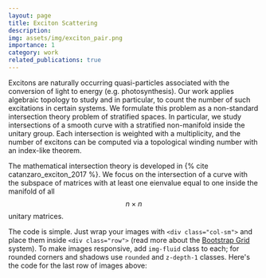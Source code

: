 ```yaml
---
layout: page
title: Exciton Scattering
description:
img: assets/img/exciton_pair.png
importance: 1
category: work
related_publications: true
---
```


Excitons are naturally occurring quasi-particles associated with the conversion
of light to energy (e.g. photosynthesis). Our work applies algebraic topology
to study and in particular, to count the number of such excitations in certain
systems. We formulate this problem as a non-standard intersection theory
problem of stratified spaces. In particular, we study intersections of a smooth
curve with a stratified non-manifold inside the unitary group. Each
intersection is weighted with a multiplicity, and the number of excitons can be
computed via a topological winding number with an index-like theorem.

The mathematical intersection theory is developed in {% cite catanzaro_exciton_2017 %}.
We focus on the intersection of a curve with the subspace of matrices with at least
one eienvalue equal to one inside the manifold of all $$n \times n$$ unitary matrices.

The code is simple.
Just wrap your images with `<div class="col-sm">` and place them inside `<div class="row">` (read more about the <a href="https://getbootstrap.com/docs/4.4/layout/grid/">Bootstrap Grid</a> system).
To make images responsive, add `img-fluid` class to each; for rounded corners and shadows use `rounded` and `z-depth-1` classes.
Here's the code for the last row of images above:

